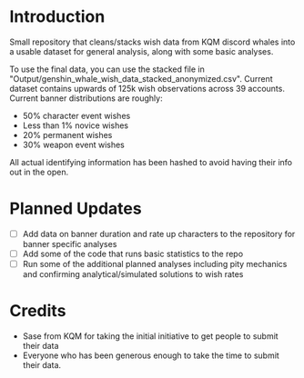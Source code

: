 # Introduction
Small repository that cleans/stacks wish data from KQM discord whales into a usable dataset for general analysis, along with some basic analyses.

To use the final data, you can use the stacked file in "Output/genshin_whale_wish_data_stacked_anonymized.csv". Current dataset contains upwards of 125k wish observations across 39 accounts. Current banner distributions are roughly:
- 50% character event wishes
- Less than 1% novice wishes
- 20% permanent wishes
- 30% weapon event wishes

All actual identifying information has been hashed to avoid having their info out in the open.

# Planned Updates
- [ ] Add data on banner duration and rate up characters to the repository for banner specific analyses
- [ ] Add some of the code that runs basic statistics to the repo
- [ ] Run some of the additional planned analyses including pity mechanics and confirming analytical/simulated solutions to wish rates

# Credits
- Sase from KQM for taking the initial initiative to get people to submit their data
- Everyone who has been generous enough to take the time to submit their data.
